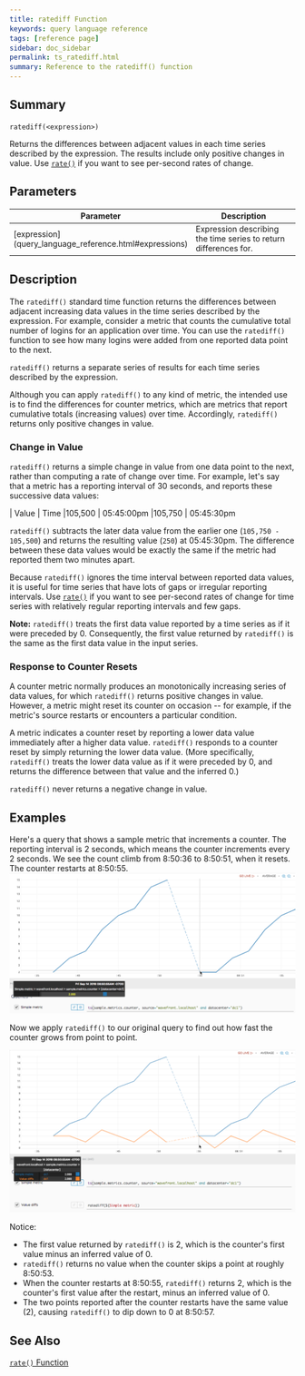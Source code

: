 ```yaml
---
title: ratediff Function
keywords: query language reference
tags: [reference page]
sidebar: doc_sidebar
permalink: ts_ratediff.html
summary: Reference to the ratediff() function
---
```

## Summary
```
ratediff(<expression>)
```
Returns the differences between adjacent values in each time series described by the expression. The results include only positive changes in value. Use [`rate()`](ts_rate.html) if you want to see per-second rates of change. 

## Parameters
<table>
<tbody>
<thead>
<tr><th width="20%">Parameter</th><th width="80%">Description</th></tr>
</thead>
<tr>
<td markdown="span"> [expression](query_language_reference.html#expressions)</td>
<td>Expression describing the time series to return differences for. </td></tr>
</tbody>
</table>


## Description

The `ratediff()` standard time function returns the differences between adjacent increasing data values in the time series described by the expression. 
For example, consider a metric that counts the cumulative total number of logins for an application over time. You can use the `ratediff()` function to see how many logins were added from one reported data point to the next. 

`ratediff()` returns a separate series of results for each time series described by the expression.

Although you can apply `ratediff()` to any kind of metric, the intended use is to find the differences for counter metrics, which are metrics that report cumulative totals (increasing values) over time. Accordingly, `ratediff()` returns only positive changes in value. 

### Change in Value

`ratediff()` returns a simple change in value from one data point to the next, rather than computing a rate of change over time. For example, let's say that a metric has a reporting interval of 30 seconds, and reports these successive data values: 

| Value | Time
|105,500 | 05:45:00pm 
|105,750 | 05:45:30pm

`ratediff()` subtracts the later data value from the earlier one (`105,750 - 105,500`) and returns the resulting value (`250`) at 05:45:30pm. The difference between these data values would be exactly the same if the metric had reported them two minutes apart. 

Because `ratediff()` ignores the time interval between reported data values, it is useful for time series that have lots of gaps or irregular reporting intervals. Use [`rate()`](ts_rate.html) if you want to see per-second rates of change for time series with relatively regular reporting intervals and few gaps. 

**Note:** `ratediff()` treats the first data value reported by a time series as if it were preceded by 0. Consequently, the first value returned by `ratediff()` is the same as the first data value in the input series. 


### Response to Counter Resets

A counter metric normally produces an monotonically increasing series of data values, for which `ratediff()` returns positive changes in value. However, a metric might reset its counter on occasion -- for example, if the metric's source restarts or encounters a particular condition. 

A metric indicates a counter reset by reporting a lower data value immediately after a higher data value. `ratediff()` responds to a counter reset by simply returning the lower data value. (More specifically, `ratediff()` treats the lower data value as if it were preceded by 0, and returns the difference between that value and the inferred 0.)

`ratediff()` never returns a negative change in value. 


## Examples

<!--- This example uses a series of specially ingested points. See Notes+on+Sending+Points+to+a+Proxy --->

Here's a query that shows a sample metric that increments a counter. The reporting interval is 2 seconds, which means the counter increments every 2 seconds. We see the count climb from 8:50:36 to 8:50:51, when it resets. The counter restarts at 8:50:55.
![ratediff before](images/ts_ratediff_before.png)

Now we apply `ratediff()` to our original query to find out how fast the counter grows from point to point. 
 
![ratediff after](images/ts_ratediff_after.png)

Notice: 
* The first value returned by `ratediff()` is 2, which is the counter's first value minus an inferred value of 0.
* `ratediff()` returns no value when the counter skips a point at roughly 8:50:53. 
* When the counter restarts at 8:50:55, `ratediff()` returns 2, which is the counter's first value after the restart, minus an inferred value of 0.
* The two points reported after the counter restarts have the same value (2), causing `ratediff()` to dip down to 0 at 8:50:57.

## See Also

[`rate()` Function](ts_rate.html)
